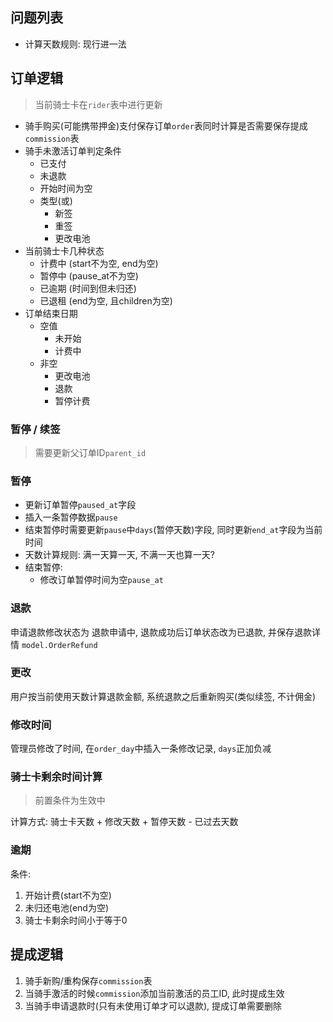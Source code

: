 ## 问题列表
- 计算天数规则: 现行进一法

## 订单逻辑
> 当前骑士卡在`rider`表中进行更新
- 骑手购买(可能携带押金)支付保存订单`order`表同时计算是否需要保存提成`commission`表
- 骑手未激活订单判定条件
  - 已支付
  - 未退款
  - 开始时间为空
  - 类型(或)
    - 新签
    - 重签
    - 更改电池
- 当前骑士卡几种状态
  - 计费中 (start不为空, end为空)
  - 暂停中 (pause_at不为空)
  - 已逾期 (时间到但未归还)
  - 已退租 (end为空, 且children为空)
- 订单结束日期
  - 空值
    - 未开始
    - 计费中
  - 非空
    - 更改电池
    - 退款
    - 暂停计费

### 暂停 / 续签
> 需要更新父订单ID`parent_id`

### 暂停
  - 更新订单暂停`paused_at`字段
  - 插入一条暂停数据`pause`
  - 结束暂停时需要更新`pause`中`days`(暂停天数)字段, 同时更新`end_at`字段为当前时间
  - 天数计算规则: 满一天算一天, 不满一天也算一天?
  - 结束暂停:
    - 修改订单暂停时间为空`pause_at`
  
### 退款
申请退款修改状态为 退款申请中, 退款成功后订单状态改为已退款, 并保存退款详情 `model.OrderRefund`

### 更改
用户按当前使用天数计算退款金额, 系统退款之后重新购买(类似续签, 不计佣金) 

### 修改时间
管理员修改了时间, 在`order_day`中插入一条修改记录, `days`正加负减

### 骑士卡剩余时间计算
> 前置条件为生效中

计算方式: 骑士卡天数 + 修改天数 + 暂停天数 - 已过去天数

### 逾期
条件: 
1. 开始计费(start不为空)
2. 未归还电池(end为空)
3. 骑士卡剩余时间小于等于0

## 提成逻辑
1. 骑手新购/重构保存`commission`表
2. 当骑手激活的时候`commission`添加当前激活的员工ID, 此时提成生效
3. 当骑手申请退款时(只有未使用订单才可以退款), 提成订单需要删除